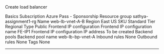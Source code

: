 

Create load balancer

Basics
Subscription
Azure Pass - Sponsorship
Resource group
sathya-assignment1-rg
Name
web-lb-vnet-A-B
Region
East US
SKU
Standard
Tier
Regional
Type
Public
Frontend IP configuration
Frontend IP configuration name
FE-IP1
Frontend IP configuration IP address
To be created
Backend pools
Backend pool name
web-lb-bp-vnet-A
Inbound rules
None
Outbound rules
None
Tags
None


-------


